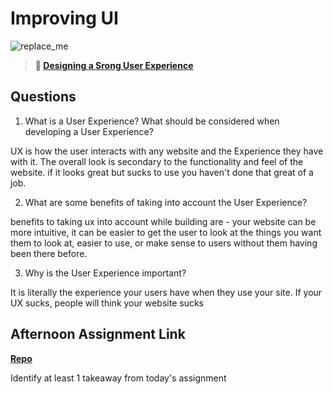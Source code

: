 # Improving UI

![replace_me](https://codeworks.blob.core.windows.net/public/assets/img/illustrations/placeholder.svg)

> **📖 [Designing a Srong User Experience](https://codeworksacademy.com/fs-student-guide/resources/wk7/03-Creating-Good-UX)**

## Questions

1. What is a User Experience? What should be considered when developing a User Experience?

UX is how the user interacts with any website and the Experience they have with it. The overall look is secondary to the functionality and feel of the website. if it looks great but sucks to use you haven't done that great of a job.

2. What are some benefits of taking into account the User Experience?

benefits to taking ux into account while building are - your website can be more intuitive, it can be easier to get the user to look at the things you want them to look at, easier to use, or make sense to users without them having been there before.

3. Why is the User Experience important?

It is literally the experience your users have when they use your site. If your UX sucks, people will think your website sucks

## Afternoon Assignment Link

**[Repo](https://github.com/DMGCK/<ASSIGNMENT_REPO>)**

Identify at least 1 takeaway from today's assignment
